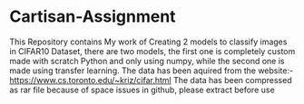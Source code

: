 # Cartisan-Assignment
This Repository contains My work of Creating 2 models to classify images in CIFAR10 Dataset, there are two models, the first one is completely custom made with scratch Python and only using numpy, while the second one is made using transfer learning.
The data has been aquired from the website:- https://www.cs.toronto.edu/~kriz/cifar.html
The data has been compressed as rar file because of space issues in github, please extract before use

